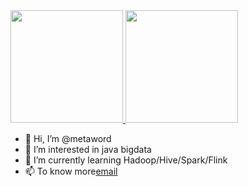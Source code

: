 <a href="https://github.com/metaword">
  <img height="180em" src="https://github-readme-stats.vercel.app/api?username=metaword&theme=buefy&show_icons=true" />
  <img height="180em" src="https://github-readme-stats.vercel.app/api/top-langs/?username=metaword&theme=buefy&layout=compact" />
</a>

- 👋 Hi, I’m @metaword
- 👀 I’m interested in java bigdata
- 🌱 I’m currently learning Hadoop/Hive/Spark/Flink
- 📫 To know more[email](mailto:atbcoder@gmail.com)
